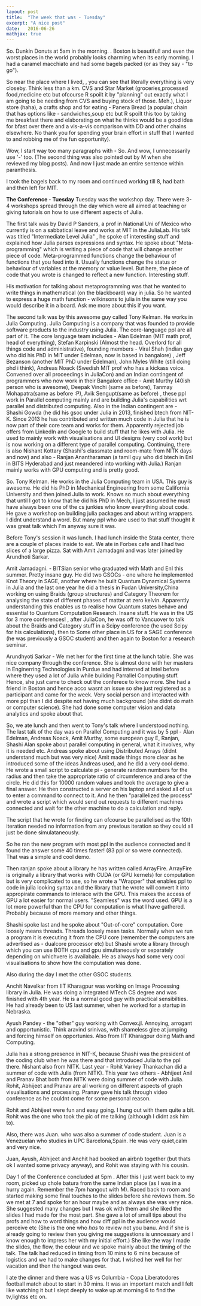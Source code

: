 ```yaml
---
layout: post
title:  "The week that was - Tuesday"
excerpt: "A nice post"
date:   2016-06-26 
mathjax: true
---
```


So. Dunkin Donuts at 5am in the morning. <insert image>. Boston is beautiful! and even the worst places in the world probably looks charming when its early morning. I had a caramel macchiato and had some bagels packed (or as they say - "to go").

So near the place where I lived, <insert image of google map>, 
you can see that literally everything is very closeby. Think less than a km. CVS and Star Market (groceries,processed food,medicine etc but ofcourse R spoilt it by "planning" out exactly what I am going to be needing from CVS and buying stock of those. Meh.), Liquor store (haha), a crafts shop and for eating - Panera Bread (a popular chain that has options like - sandwiches,soup etc but R spoilt this too by taking me breakfast there and elaborating on what he thinks would be a good idea for bfast over there and a vis-a-vis comparison with DD and other chains elsewhere. No thank you for spending your brain effort in stuff that I wanted to and robbing me of the fun opportunity). 

Wow, I start way too many paragraphs with - So. And wow, I unnecessarily use '-' too. (The second thing was also pointed out by M when she reviewed my blog posts). And now I just made an entire sentence within paranthesis. 

I took the bagels back to my room and continued working till 8, had bath and then left for MIT. 

**The Conference - Tuesday**
Tuesday was the workshop day. There were 3-4 workshops spread through the day which were all aimed at teaching or giving tutorials on how to use different aspects of Julia. 

The first talk was by David P Sanders, a prof in National Uni of Mexico who currently is on a sabbatical leave and works at MIT in the JuliaLab. His talk was titled "Intermediate Level Julia" , he spoke of interesting stuff and explained how Julia parses expressions and syntax. He spoke about "Meta-programming" which is writing a piece of code that will change another piece of code. Meta-programmed functions change the behaviour of functions that you feed into it. Usually functions change the status or behaviour of variables at the memory or value level. But here, the piece of code that you wrote is changed to reflect a new function. Interesting stuff. 

His motivation for talking about metaprogramming was that he wanted to write things in mathematical (on the blackboard) way in julia. So he wanted to express a huge math function - wilkinsons to julia in the same way you would describe it in a board. Ask me more about this if you want. 

The second talk was by this awesome guy called Tony Kelman. He works in Julia Computing. Julia Computing is a company that was founded to provide software products to the industry using Julia. The core-language ppl are all part of it. 
The core language team includes - Alan Edelman (MIT math prof, head of everything), Stefan Karpinski (Almost the head. Overlord for all things code and administrative), founding members - Viral Shah (indian guy who did his PhD in MIT under Edelman, now is based in bangalore) , Jeff Bezanson (another MIT PhD under Edelman), John Myles White (still doing phd i think), Andreas Noack (Swedish MIT prof who has a kickass voice. Convened over all proceedings in JuliaCon) and an Indian contingent of programmers who now work in their Bangalore office - Amit Murthy (40ish person who is awesome), Deepak Vinchi (same as before), Tanmay Mohapatra(same as before :P), Avik Sengupt(same as before) , these ppl work in Parallel computing mainly and are building Julia's capabilities wrt parallel and distributed computing. Also in the Indian contingent are - Shashi Gowda (he did his gsoc under Julia in 2013, finished btech from NIT-K. Since 2013 he has contributed and written much code in Julia that he is now part of their core team and works for them. Apparently rejected job offers from LinkedIn and Google to build stuff that he likes with Julia. He used to mainly work with visualisations and UI designs (very cool work) but is now working on a different type of parallel computing. Continuing, there is also Nishant Kottary (Shashi's classmate and room-mate from NITK days and now) and also - Ranjan Anantharaman (a tamil guy who did btech in EnI in BITS Hyderabad and just meandered into working with Julia.) Ranjan mainly works with GPU computing and is pretty good. 

So. Tony Kelman. He works in the Julia Computing team in USA. This guy is awesome. He did his PhD in Mechanical Engineering from some California University and then joined Julia to work. Knows so much about everything that until I got to know that he did his PhD in Mech, I just assumed he must have always been one of the cs junkies who know everything about code. He gave a workshop on building julia packages and about writing wrappers. I didnt understand a word. But many ppl who are used to that stuff thought it was  great talk which I'm anyway sure it was. 

Before Tony's session it was lunch. I had lunch inside the Stata center, there are a couple of places inside to eat. We ate in Forbes cafe and I had two slices of a large pizza. Sat with Amit Jamadagni and was later joined by Arundhoti Sarkar. 

Amit Jamadagni. - BITSian senior who graduated with Math and EnI this summer. Pretty insane guy. He did two GSOCs - one where he implemented Knot Theory in SAGE, another where he built Quantum Dynamical Systems in Julia and the last one year he did a thesis in Fudan University,China working on using Braids (group structures) and Category Theorem for analysing the state of different phases of matter at zero kelvin. 
Apparently understanding this enables us to realise how Quantum states behave and essential to Quantum Computation Research. Insane stuff. He was in the US for 3 more conferences! , after JuliaCon, he was off to Vancuover to talk about the Braids and Category stuff in a Scipy conference (he used Scipy for his calculations), then to Some other place in US for a SAGE conference (he was previously a GSOC student) and then again to Boston for a research seminar. 

Arundhyoti Sarkar - We met her for the first time at the lunch table. She was nice company through the conference. She is almost done with her masters in Enginerring Technologies in Purdue and had interned at Intel before where they used a lot of Julia while building Parrallel Computing stuff. Hence, she just came to check out the conferece to know more. She had a friend in Boston and hence acco wasnt an issue so she just registered as a participant and came for the week. Very social person and interacted with more ppl than I did despite not having much background (she didnt do math or computer science). She had done some computer vision and data analytics and spoke about that. 

So, we ate lunch and then went to Tony's talk where I understood nothing. The last talk of the day was on Parallel Computing and it was by 5 ppl - Alan Edelman, Andreas Noack, Amit Murthy, some european guy E, Ranjan, Shashi
Alan spoke about parallel computing in general, what it involves, why it is needed etc. 
Andreas spoke about using Distributed Arrays (didnt understand much but was very nice) 
Amit made things more clear as he introduced some of the ideas Andreas used, and he did a very cool demo. He wrote a small script to calculate pi - generate random numbers for the radius and then take the appropriate ratio of circumference and area of the circle. He did this for 10000 random values and took the average to give a final answer. He then constructed a server on his laptop and asked all of us to enter a command to connect to it. And he then "parallelized the process" and wrote a script which would send out requests to different machines connected and wait for the other machine to do a calculation and reply. 

The script that he wrote for finding can ofcourse be parallelised as the 10th iteration needed no information from any previous iteration so they could all just be done simulataneously. 

So he ran the new program with most ppl in the audience connected and it found the answer some 40 times faster! (83 ppl or so were connected). That was a simple and cool demo. 

Then ranjan spoke about a library he has written called ArrayFire. ArrayFire is originally a library that works with CUDA (or GPU kernels) for computation but is very complicated to use, so he wrote a "Wrapper" that enables ppl to code in julia looking syntax and the library that he wrote will convert it into appropirate commands to interace with the GPU. This makes the access of GPU a lot easier for normal users. "Seamless" was the word used. GPU is a lot more powerful than the CPU for computation is what I have gathered. Probably because of more memory and other things. 

Shashi spoke last and he spoke about "Out-of-core" computation. Core loosely means threads. Threads loosely mean tasks. Normally when we run a program it is executing it from the CPU core (remember the computers are advertised as - dualcore processor etc) but Shashi wrote a library through which you can use BOTH cpu and gpu simultaneously or separately depending on whichvere is availabale. He as always had some very cool visualisations to show how the computation was done. 

Also during the day I met the other GSOC students. 

Anchit Navelkar from IIT Kharagpur was working on Image Processing library in Julia. He was doing a integrated MTech CS degree and was finished with 4th year. He is a normal good guy with practical sensibilties. He had already been to US last summer, when he worked for a startup in Nebraska. 

Ayush Pandey - the "other" guy working with Convex.jl. Annoying, arrogant and opportunistic. Think aravind srinivas, with shameless glee at jumping and forcing himself on opportunies. Also from IIT Kharagpur doing Math and Computing. 

Julia has a strong presence in NIT-K, because Shashi was the president of the coding club when he was there and that introduced Julia to the ppl there. Nishant also from NITK. Last year - Rohit Varkey Thankachan did a summer of code with Julia (from NITK). This year two others - Abhijeet Anil and Pranav Bhat both from NITK were doing summer of code with Julia. 
Rohit, Abhijeet and Pranav are all working on different aspects of graph visualisations and processing. Pranav gave his talk through video conference as he couldnt come for some personal reason. 

Rohit and Abhijeet were fun and easy going. I hung out with them quite a bit. Rohit was the one who took the pic of me talking (although I didnt ask him to). 

Also, there was Juan. who was also a summer of code student. Juan is a Venezuelan who studies in UPC Barcelona,Spain. He was very quiet,calm and very nice. 

Juan, Ayush, Abhijeet and Anchit had booked an airbnb together (but thats ok I wanted some privacy anyway), and Rohit was staying with his cousin. 

Day 1 of the Conference concluded at 5pm . After this I just went back to my room, picked up chole batura from the same Indian place (as I was in a hurry again. Remember the 7pm hangout with M). Raced back to room and started making some final touches to the slides before she reviews them. So we met at 7 and spoke for an hour maybe and as always she was very nice. She suggested many changes but I was ok with them and she liked the slides I had made for the most part. She gave a lot of small tips about the profs and how to word things and how diff ppl in the audience would perceive etc (She is the one who *has* to review not you banu. And if she is already going to review then you giving me suggestions is unncessary and I know enough to impress her with my initial effort.) She like the way I made the slides, the flow, the colour and we spoke mainly about the timing of the talk. The talk had reduced in timing from 10 mins to 6 mins because of logistics and we had to make changes for that. I wished her well for her vacation and then the hangout was over. 

I ate the dinner and there was a US vs Columbia - Copa Liberatodores football match about to start in 30 mins. It was an important match and I felt like watching it but I slept deeply to wake up at morning 6 to find the tv,lightss etc on. 

